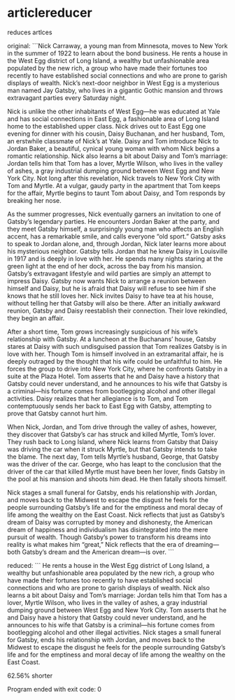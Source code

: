 # articlereducer
reduces artlces

original: ```Nick Carraway, a young man from Minnesota, moves to New York in the summer of 1922 to learn about the bond business. He rents a house in the West Egg district of Long Island, a wealthy but unfashionable area populated by the new rich, a group who have made their fortunes too recently to have established social connections and who are prone to garish displays of wealth. Nick’s next-door neighbor in West Egg is a mysterious man named Jay Gatsby, who lives in a gigantic Gothic mansion and throws extravagant parties every Saturday night.

Nick is unlike the other inhabitants of West Egg—he was educated at Yale and has social connections in East Egg, a fashionable area of Long Island home to the established upper class. Nick drives out to East Egg one evening for dinner with his cousin, Daisy Buchanan, and her husband, Tom, an erstwhile classmate of Nick’s at Yale. Daisy and Tom introduce Nick to Jordan Baker, a beautiful, cynical young woman with whom Nick begins a romantic relationship. Nick also learns a bit about Daisy and Tom’s marriage: Jordan tells him that Tom has a lover, Myrtle Wilson, who lives in the valley of ashes, a gray industrial dumping ground between West Egg and New York City. Not long after this revelation, Nick travels to New York City with Tom and Myrtle. At a vulgar, gaudy party in the apartment that Tom keeps for the affair, Myrtle begins to taunt Tom about Daisy, and Tom responds by breaking her nose.

As the summer progresses, Nick eventually garners an invitation to one of Gatsby’s legendary parties. He encounters Jordan Baker at the party, and they meet Gatsby himself, a surprisingly young man who affects an English accent, has a remarkable smile, and calls everyone “old sport.” Gatsby asks to speak to Jordan alone, and, through Jordan, Nick later learns more about his mysterious neighbor. Gatsby tells Jordan that he knew Daisy in Louisville in 1917 and is deeply in love with her. He spends many nights staring at the green light at the end of her dock, across the bay from his mansion. Gatsby’s extravagant lifestyle and wild parties are simply an attempt to impress Daisy. Gatsby now wants Nick to arrange a reunion between himself and Daisy, but he is afraid that Daisy will refuse to see him if she knows that he still loves her. Nick invites Daisy to have tea at his house, without telling her that Gatsby will also be there. After an initially awkward reunion, Gatsby and Daisy reestablish their connection. Their love rekindled, they begin an affair.

After a short time, Tom grows increasingly suspicious of his wife’s relationship with Gatsby. At a luncheon at the Buchanans’ house, Gatsby stares at Daisy with such undisguised passion that Tom realizes Gatsby is in love with her. Though Tom is himself involved in an extramarital affair, he is deeply outraged by the thought that his wife could be unfaithful to him. He forces the group to drive into New York City, where he confronts Gatsby in a suite at the Plaza Hotel. Tom asserts that he and Daisy have a history that Gatsby could never understand, and he announces to his wife that Gatsby is a criminal—his fortune comes from bootlegging alcohol and other illegal activities. Daisy realizes that her allegiance is to Tom, and Tom contemptuously sends her back to East Egg with Gatsby, attempting to prove that Gatsby cannot hurt him.

When Nick, Jordan, and Tom drive through the valley of ashes, however, they discover that Gatsby’s car has struck and killed Myrtle, Tom’s lover. They rush back to Long Island, where Nick learns from Gatsby that Daisy was driving the car when it struck Myrtle, but that Gatsby intends to take the blame. The next day, Tom tells Myrtle’s husband, George, that Gatsby was the driver of the car. George, who has leapt to the conclusion that the driver of the car that killed Myrtle must have been her lover, finds Gatsby in the pool at his mansion and shoots him dead. He then fatally shoots himself.

Nick stages a small funeral for Gatsby, ends his relationship with Jordan, and moves back to the Midwest to escape the disgust he feels for the people surrounding Gatsby’s life and for the emptiness and moral decay of life among the wealthy on the East Coast. Nick reflects that just as Gatsby’s dream of Daisy was corrupted by money and dishonesty, the American dream of happiness and individualism has disintegrated into the mere pursuit of wealth. Though Gatsby’s power to transform his dreams into reality is what makes him “great,” Nick reflects that the era of dreaming—both Gatsby’s dream and the American dream—is over. ```

reduced: ```
He rents a house in the West Egg district of Long Island, a wealthy but unfashionable area populated by the new rich, a group who have made their fortunes too recently to have established social connections and who are prone to garish displays of wealth. Nick also learns a bit about Daisy and Tom’s marriage: Jordan tells him that Tom has a lover, Myrtle Wilson, who lives in the valley of ashes, a gray industrial dumping ground between West Egg and New York City. Tom asserts that he and Daisy have a history that Gatsby could never understand, and he announces to his wife that Gatsby is a criminal—his fortune comes from bootlegging alcohol and other illegal activities. Nick stages a small funeral for Gatsby, ends his relationship with Jordan, and moves back to the Midwest to escape the disgust he feels for the people surrounding Gatsby’s life and for the emptiness and moral decay of life among the wealthy on the East Coast. 

62.56% shorter

Program ended with exit code: 0
```